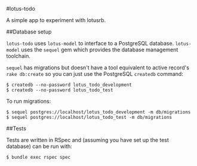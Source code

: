 #lotus-todo

A simple app to experiment with lotusrb.

##Database setup

`lotus-todo` uses `lotus-model` to interface to a PostgreSQL database.
`lotus-model` uses the `sequel` gem which provides the database
management toolchain.

`sequel` has migrations but doesn't have a tool equivalent to active
record's `rake db:create` so you can just use the PostgreSQL `createdb`
command:

    $ createdb --no-password lotus_todo_development
    $ createdb --no-password lotus_todo_test

To run migrations:

    $ sequel postgres://localhost/lotus_todo_development -m db/migrations
    $ sequel postgres://localhost/lotus_todo_test -m db/migrations

##Tests

Tests are written in RSpec and (assuming you have set up the test
database) can be run with:

    $ bundle exec rspec spec
